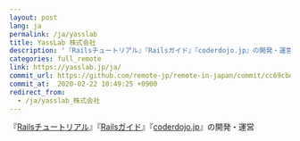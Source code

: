 ```yaml
---
layout: post
lang: ja
permalink: /ja/yasslab
title: YassLab 株式会社
description: '『Railsチュートリアル』『Railsガイド』『coderdojo.jp』の開発・運営'
categories: full_remote
link: https://yasslab.jp/ja/
commit_url: https://github.com/remote-jp/remote-in-japan/commit/cc69cbe3ca8fddcf8591dbe658a526518afa4111
commit_at:  2020-02-22 10:49:25 +0900
redirect_from:
  - /ja/yasslab_株式会社
---
```


<p>『<a href="https://railstutorial.jp">Railsチュートリアル</a>』『<a href="https://railsguides.jp">Railsガイド</a>』『<a href="https://coderdojo.jp">coderdojo.jp</a>』の開発・運営</p>
